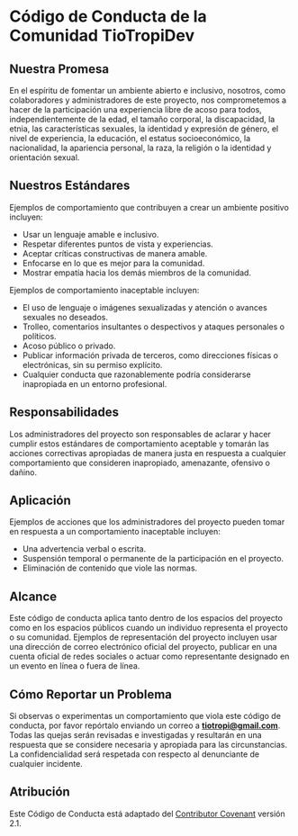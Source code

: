 # Código de Conducta de la Comunidad TioTropiDev

## Nuestra Promesa

En el espíritu de fomentar un ambiente abierto e inclusivo, nosotros, como colaboradores y administradores de este proyecto, nos comprometemos a hacer de la participación una experiencia libre de acoso para todos, independientemente de la edad, el tamaño corporal, la discapacidad, la etnia, las características sexuales, la identidad y expresión de género, el nivel de experiencia, la educación, el estatus socioeconómico, la nacionalidad, la apariencia personal, la raza, la religión o la identidad y orientación sexual.

## Nuestros Estándares

Ejemplos de comportamiento que contribuyen a crear un ambiente positivo incluyen:

- Usar un lenguaje amable e inclusivo.
- Respetar diferentes puntos de vista y experiencias.
- Aceptar críticas constructivas de manera amable.
- Enfocarse en lo que es mejor para la comunidad.
- Mostrar empatía hacia los demás miembros de la comunidad.

Ejemplos de comportamiento inaceptable incluyen:

- El uso de lenguaje o imágenes sexualizadas y atención o avances sexuales no deseados.
- Trolleo, comentarios insultantes o despectivos y ataques personales o políticos.
- Acoso público o privado.
- Publicar información privada de terceros, como direcciones físicas o electrónicas, sin su permiso explícito.
- Cualquier conducta que razonablemente podría considerarse inapropiada en un entorno profesional.

## Responsabilidades

Los administradores del proyecto son responsables de aclarar y hacer cumplir estos estándares de comportamiento aceptable y tomarán las acciones correctivas apropiadas de manera justa en respuesta a cualquier comportamiento que consideren inapropiado, amenazante, ofensivo o dañino.

## Aplicación

Ejemplos de acciones que los administradores del proyecto pueden tomar en respuesta a un comportamiento inaceptable incluyen:

- Una advertencia verbal o escrita.
- Suspensión temporal o permanente de la participación en el proyecto.
- Eliminación de contenido que viole las normas.

## Alcance

Este código de conducta aplica tanto dentro de los espacios del proyecto como en los espacios públicos cuando un individuo representa el proyecto o su comunidad. Ejemplos de representación del proyecto incluyen usar una dirección de correo electrónico oficial del proyecto, publicar en una cuenta oficial de redes sociales o actuar como representante designado en un evento en línea o fuera de línea.

## Cómo Reportar un Problema

Si observas o experimentas un comportamiento que viola este código de conducta, por favor repórtalo enviando un correo a **[tiotropi@gmail.com](mailto:tiotropi@gmail.com)**. Todas las quejas serán revisadas e investigadas y resultarán en una respuesta que se considere necesaria y apropiada para las circunstancias. La confidencialidad será respetada con respecto al denunciante de cualquier incidente.

## Atribución

Este Código de Conducta está adaptado del [Contributor Covenant](https://www.contributor-covenant.org/es/version/2/1/code_of_conduct/) versión 2.1.
